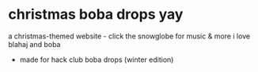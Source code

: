 # christmas boba drops yay

a christmas-themed website - click the snowglobe for music & more
i love blahaj and boba


- made for hack club boba drops (winter edition)
